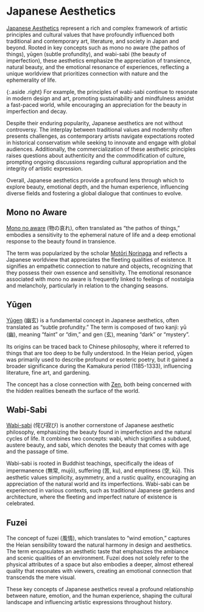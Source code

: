# Japanese Aesthetics

[Japanese Aesthetics](https://en.wikipedia.org/wiki/Japanese_aesthetics) represent a rich and complex framework of artistic principles and cultural values that have profoundly influenced both traditional and contemporary art, literature, and society in Japan and beyond. Rooted in key concepts such as mono no aware (the pathos of things), yūgen (subtle profundity), and wabi-sabi (the beauty of imperfection), these aesthetics emphasize the appreciation of transience, natural beauty, and the emotional resonance of experiences, reflecting a unique worldview that prioritizes connection with nature and the ephemerality of life.

{:.aside .right}
For example, the principles of wabi-sabi continue to resonate in modern design and art, promoting sustainability and mindfulness amidst a fast-paced world, while encouraging an appreciation for the beauty in imperfection and decay.

Despite their enduring popularity, Japanese aesthetics are not without controversy. The interplay between traditional values and modernity often presents challenges, as contemporary artists navigate expectations rooted in historical conservatism while seeking to innovate and engage with global audiences. Additionally, the commercialization of these aesthetic principles raises questions about authenticity and the commodification of culture, prompting ongoing discussions regarding cultural appropriation and the integrity of artistic expression.

Overall, Japanese aesthetics provide a profound lens through which to explore beauty, emotional depth, and the human experience, influencing diverse fields and fostering a global dialogue that continues to evolve.

## Mono no Aware

[Mono no aware](https://en.wikipedia.org/wiki/Mono_no_aware) (物の哀れ), often translated as “the pathos of things,” embodies a sensitivity to the ephemeral nature of life and a deep emotional response to the beauty found in transience.

The term was popularized by the scholar [Motōri Norinaga](https://en.wikipedia.org/wiki/Motoori_Norinaga) and reflects a Japanese worldview that appreciates the fleeting qualities of existence. It signifies an empathetic connection to nature and objects, recognizing that they possess their own essence and sensitivity. The emotional resonance associated with mono no aware is frequently linked to feelings of nostalgia and melancholy, particularly in relation to the changing seasons.

## Yūgen

[Yūgen](https://en.wikipedia.org/wiki/Japanese_aesthetics#Yūgen) (幽玄) is a fundamental concept in Japanese aesthetics, often translated as “subtle profundity.” The term is composed of two kanji: yū (幽), meaning “faint” or “dim,” and gen (玄), meaning “dark” or “mystery”.

Its origins can be traced back to Chinese philosophy, where it referred to things that are too deep to be fully understood. In the Heian period, yūgen was primarily used to describe profound or esoteric poetry, but it gained a broader significance during the Kamakura period (1185-1333), influencing literature, fine art, and gardening.

The concept has a close connection with [Zen](https://en.wikipedia.org/wiki/Zen), both being concerned with the hidden realities beneath the surface of the world.

## Wabi-Sabi

[Wabi-sabi](https://en.wikipedia.org/wiki/Wabi-sabi) (侘び寂び) is another cornerstone of Japanese aesthetic philosophy, emphasizing the beauty found in imperfection and the natural cycles of life. It combines two concepts: wabi, which signifies a subdued, austere beauty, and sabi, which denotes the beauty that comes with age and the passage of time.

Wabi-sabi is rooted in Buddhist teachings, specifically the ideas of impermanence (無常, mujō), suffering (苦, ku), and emptiness (空, kū). This aesthetic values simplicity, asymmetry, and a rustic quality, encouraging an appreciation of the natural world and its imperfections. Wabi-sabi can be experienced in various contexts, such as traditional Japanese gardens and architecture, where the fleeting and imperfect nature of existence is celebrated.

## Fuzei

The concept of fuzei (風情), which translates to “wind emotion,” captures the Heian sensibility toward the natural harmony in design and aesthetics. The term encapsulates an aesthetic taste that emphasizes the ambiance and scenic qualities of an environment. Fuzei does not solely refer to the physical attributes of a space but also embodies a deeper, almost ethereal quality that resonates with viewers, creating an emotional connection that transcends the mere visual.

These key concepts of Japanese aesthetics reveal a profound relationship between nature, emotion, and the human experience, shaping the cultural landscape and influencing artistic expressions throughout history.